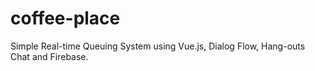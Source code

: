 # coffee-place
Simple Real-time Queuing System using Vue.js, Dialog Flow, Hang-outs Chat and Firebase.
